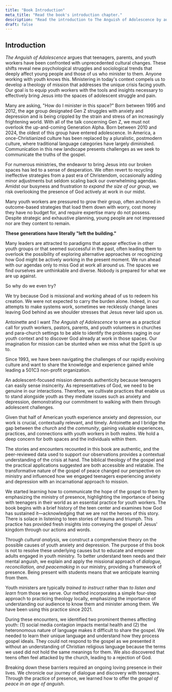 ```yaml
---
title: "Book Introduction"
meta_title: "Read the book's introduction chapter."
description: "Read the introduction to The Anguish of Adolescence by authors David and Anoinette Flood."
draft: false
---
```


## Introduction

_The Anguish of Adolescence_ argues that teenagers, parents, and youth workers have been confronted with unprecedented cultural changes. These shifts reveal new psychological struggles and sociological trends that deeply affect young people and those of us who minister to them. Anyone working with youth knows this. Ministering in today's context compels us to develop a theology of mission that addresses the unique crisis facing youth. Our goal is to equip youth workers with the tools and insights necessary to effectively bring Jesus into the spaces of adolescent struggle and pain.

Many are asking, "How do I minister in this space?" Born between 1995 and 2012, the age group designated Gen Z struggles with anxiety and depression and is being crippled by the strain and stress of an increasingly frightening world. With all of the talk concerning Gen Z, we must not overlook the up-and-coming Generation Alpha. Born between 2010 and 2024, the oldest of this group have entered adolescence. In America, a once-Christianized culture has been replaced by a pluralistic, postmodern culture, where traditional language categories have largely diminished. Communication in this new landscape presents challenges as we seek to communicate the truths of the gospel.

For numerous ministries, the endeavor to bring Jesus into our broken spaces has led to a sense of desperation. We often revert to recycling ineffective strategies from a past era of Christendom, occasionally adding minor adjustments but seldom scaling back our overwhelming agendas. Amidst our busyness and frustration _to expand the size of our group_, we risk overlooking the presence of God actively at work in our midst.

Many youth workers are pressured to grow their group, often anchored in outcome-based strategies that load them down with worry, cost money they have no budget for, and require expertise many do not possess. Despite strategic and exhaustive planning, young people are not impressed nor are they content to remain.

**These generations have literally "left the building."**

Many leaders are attracted to paradigms that appear effective in other youth groups or that seemed successful in the past, often leading them to overlook the possibility of exploring alternative approaches or recognizing how God might be actively working in the present moment. We run ahead with our agendas only to miss God at work all around us. The spaces we find ourselves are unthinkable and diverse. Nobody is prepared for what we are up against.

So why do we even try?

We try because God is missional and working ahead of us to redeem his creation. We were not expected to carry the burden alone. Indeed, in our attempts to make systems work, sometimes we recklessly change lanes leaving God behind as we shoulder stresses that Jesus never laid upon us.

Antoinette and I want _The Anguish of Adolescence_ to serve as a practical call for youth workers, pastors, parents, and youth volunteers in churches and para-church settings to be able to identify the problems raging in our youth context and to discover God already at work in those spaces. Our imagination for mission can be stunted when we miss what the Spirit is up to.

Since 1993, we have been navigating the challenges of our rapidly evolving culture and want to share the knowledge and experience gained while leading a 501C3 non-profit organization.

An adolescent-focused mission demands authenticity because teenagers can easily sense insincerity. As representatives of God, we need to be genuine in our interactions. Therefore, we cultivate practices that enable us to stand alongside youth as they mediate issues such as anxiety and depression, demonstrating our commitment to walking with them through adolescent challenges.

Given that half of American youth experience anxiety and depression, our work is crucial, contextually relevant, and timely. Antoinette and I bridge the gap between the _church_ and the _community_, gaining valuable experiences, practices, and connections with youth workers in both realms. We hold a deep concern for both spaces and the individuals within them.

The stories and encounters recounted in this book are authentic, and the peer-reviewed data used to support our observations provides a contextual understanding of the crisis at hand. The biblical theology of the gospel and the practical applications suggested are both accessible and relatable. The transformative nature of the gospel of peace changed our perspective on ministry and influenced how we engaged teenagers experiencing anxiety and depression with an incarnational approach to mission.

We started learning how to communicate the hope of the gospel to them by emphasizing the ministry of presence, highlighting the importance of being with teenagers in their world as an essential practice for youth workers. The book begins with a brief history of the teen center and examines how God has sustained it—acknowledging that we are not the heroes of this story. There is solace in listening to teen stories of trauma and triumph. This practice has provided fresh insights into conveying the gospel of Jesus' kingdom through our actions and words.

Through _cultural analysis_, we construct a comprehensive theory on the possible causes of youth anxiety and depression. The purpose of this book is not to resolve these underlying causes but to educate and empower adults engaged in youth ministry. To better understand teen needs and their mental anguish, we explain and apply the missional approach of _dialogue, reconciliation, and peacemaking_ in our ministry, providing a framework of presence. Being present with students means that we anticipate learning from them.

Youth ministers are typically _trained to instruct_ rather than _to listen and learn_ from those we serve. Our method incorporates a simple four-step approach to practicing theology locally, emphasizing the importance of understanding our audience to know them and minister among them. We have been using this practice since 2021.

During these encounters, we identified two prominent themes affecting youth: (1) social media contagion impacts mental health and (2) the heteronomous nature of language makes it difficult to share the gospel. We needed to learn their unique language and understand how they process gospel ideals. They could not respond to the gospel as we presented it without an understanding of Christian religious language because the terms we used did not hold the same meanings for them. We also discovered that teens often feel attacked by the church, leading to a rejection of God.

Breaking down these barriers required an ongoing loving presence in their lives. We chronicle our journey of dialogue and discovery with teenagers. Through the practice of presence, we learned how to offer the _gospel of peace in an age of anguish_.